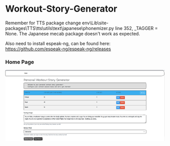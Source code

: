 # Workout-Story-Generator

Remember for TTS package change env\Lib\site-packages\TTS\tts\utils\text\japanese\phonemizer.py line 352, _TAGGER = None. The Japanese mecab package doesn't work as expected.

Also need to install espeak-ng, can be found here: https://github.com/espeak-ng/espeak-ng/releases

### Home Page

![](/static/home_page.png)